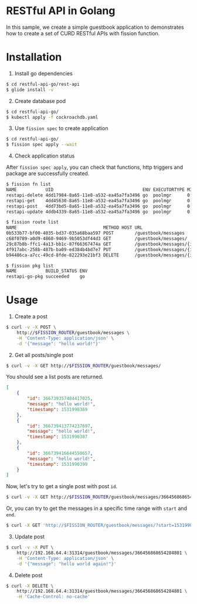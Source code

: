 # RESTful API in Golang

In this sample, we create a simple guestbook application to demonstrates how to create a set of CURD RESTful APIs with fission function.

# Installation


1. Install go dependencies

```bash
$ cd restful-api-go/rest-api
$ glide install -v
```

2. Create database pod

```bash
$ cd restful-api-go/
$ kubectl apply -f cockroachdb.yaml
```

3. Use `fission spec` to create application

```bash
$ cd restful-api-go/
$ fission spec apply --wait
```

4. Check application status

After `fission spec apply`, you can check that functions, http triggers and package are successfully created.

```bash
$ fission fn list
NAME           UID                                  ENV EXECUTORTYPE MINSCALE MAXSCALE MINCPU MAXCPU MINMEMORY MAXMEMORY TARGETCPU
restapi-delete 4dd17984-8a65-11e8-a532-ea45a7fa3496 go  poolmgr      0        1        0      0      0         0         80
restapi-get    4dd45630-8a65-11e8-a532-ea45a7fa3496 go  poolmgr      0        1        0      0      0         0         80
restapi-post   4dd73bd5-8a65-11e8-a532-ea45a7fa3496 go  poolmgr      0        1        0      0      0         0         80
restapi-update 4ddb4339-8a65-11e8-a532-ea45a7fa3496 go  poolmgr      0        1        0      0      0         0         80

$ fission route list
NAME                                 METHOD HOST URL                             INGRESS FUNCTION_NAME
0b533b77-bf00-4035-bd37-035a68baa597 POST        /guestbook/messages             false   restapi-post
c68f0789-a0d9-4860-9469-9b5053df44d3 GET         /guestbook/messages/            false   restapi-get
29c87b8b-ffc1-4a13-bb1c-87f66367474a GET         /guestbook/messages/{id:[0-9]+} false   restapi-get
4f917abc-258b-487b-ba09-ed384b4bd7e7 PUT         /guestbook/messages/{id:[0-9]+} false   restapi-update
b94486ca-a7cc-49cd-8fde-822293e21bf3 DELETE      /guestbook/messages/{id:[0-9]+} false   restapi-delete

$ fission pkg list
NAME           BUILD_STATUS ENV
restapi-go-pkg succeeded    go
```

# Usage

1. Create a post

```bash
$ curl -v -X POST \
    http://$FISSION_ROUTER/guestbook/messages \
    -H 'Content-Type: application/json' \
    -d '{"message": "hello world!"}'
```

2. Get all posts/single post

```bash
$ curl -v -X GET http://$FISSION_ROUTER/guestbook/messages/
```

You should see a list posts are returned.

```json
[
    {
        "id": 366739357484417025,
        "message": "hello world!",
        "timestamp": 1531990369
    },
    {
        "id": 366739413774237697,
        "message": "hello world!",
        "timestamp": 1531990387
    },
    {
        "id": 366739416644550657,
        "message": "hello world!",
        "timestamp": 1531990399
    }
]
```

Now, let's try to get a single post with post `id`.

```bash
$ curl -v -X GET http://$FISSION_ROUTER/guestbook/messages/366456868654284801
```

Or, you can try to get the messages in a specific time range with `start` and `end`.

```bash
$ curl -X GET 'http://$FISSION_ROUTER/guestbook/messages/?start=1531990369&end=1531990387'
```


3. Update post

```bash
$ curl -v -X PUT \
    http://192.168.64.4:31314/guestbook/messages/366456868654284801 \
    -H 'Content-Type: application/json' \
    -d '{"message": "hello world again!"}'
```

4. Delete post

```bash
$ curl -X DELETE \
    http://192.168.64.4:31314/guestbook/messages/366456868654284801 \
    -H 'Cache-Control: no-cache'
```
